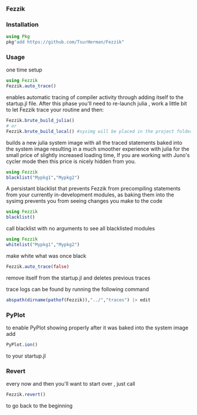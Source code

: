 ### Fezzik

### Installation
```julia
using Pkg
pkg"add https://github.com/TsurHerman/Fezzik"
```

### Usage

one time setup

```julia
using Fezzik
Fezzik.auto_trace()
```
enables automatic tracing of compiler activity through adding itself
to the startup.jl file.
After this phase you'll need to re-launch julia , work a little bit to let Fezzik trace your routine and then:

```julia
Fezzik.brute_build_julia()
# or 
Fezzik.brute_build_local() #sysimg will be placed in the project folder
```
builds a new julia system image with all the traced statements baked into the system image resulting in a much smoother experience with julia for the small price of slightly increased loading time, If you are working with Juno's cycler mode then this price is nicely hidden from you.  

```julia
using Fezzik
blacklist("Mypkg1","Mypkg2")
```
A persistant blacklist that prevents Fezzik from precompiling statements from your currently in-development modules, as baking them into the sysimg prevents you from seeing changes you make to the code

```julia
using Fezzik
blacklist()
```
call blacklist with no arguments to see all blacklisted modules
```julia
using Fezzik
whitelist("Mypkg1","Mypkg2")
```
make white what was once black

```julia
Fezzik.auto_trace(false)
```
remove itself from the startup.jl and deletes previous traces

trace logs can be found by running the following command
```julia
abspath(dirname(pathof(Fezzik)),"../","traces") |> edit
```

### PyPlot
to enable PyPlot showing properly after it was baked into the system image
add
```julia
PyPlot.ion()
```
to your startup.jl

### Revert

every now and then you'll want to start over , just call
```julia
Fezzik.revert()
```
to go back to the beginning
